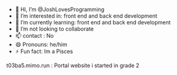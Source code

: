 - 👋 Hi, I’m @JoshLovesProgramming
- 👀 I’m interested in: front end and back end development
- 🌱 I’m currently learning: front end and back end development
- 💞️ I’m not looking to collaborate
- 📫 contact : No
- 😄 Pronouns: he/him
- ⚡ Fun fact: Im a Pisces


t03ba5.mimo.run : Portal website i started in grade 2
